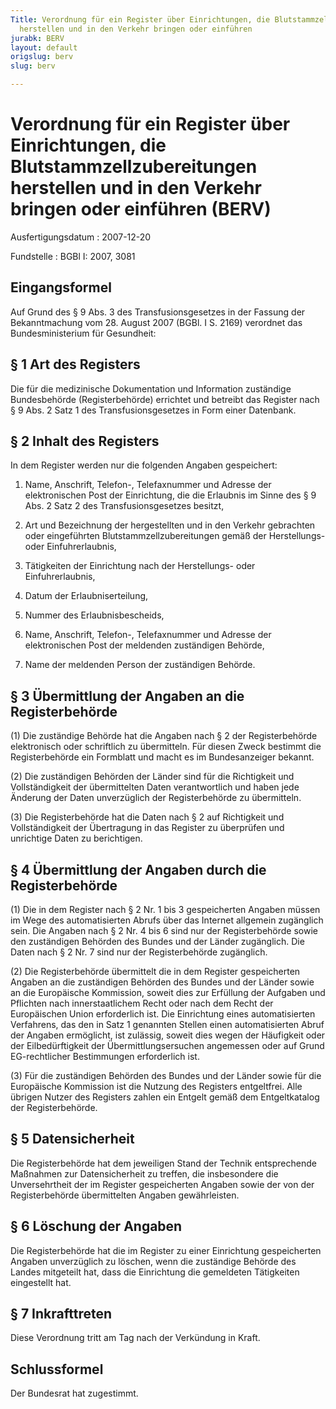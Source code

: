 ```yaml
---
Title: Verordnung für ein Register über Einrichtungen, die Blutstammzellzubereitungen
  herstellen und in den Verkehr bringen oder einführen
jurabk: BERV
layout: default
origslug: berv
slug: berv

---
```


# Verordnung für ein Register über Einrichtungen, die Blutstammzellzubereitungen herstellen und in den Verkehr bringen oder einführen (BERV)

Ausfertigungsdatum
:   2007-12-20

Fundstelle
:   BGBl I: 2007, 3081

## Eingangsformel

Auf Grund des § 9 Abs. 3 des Transfusionsgesetzes in der Fassung der
Bekanntmachung vom 28. August 2007 (BGBl. I S. 2169) verordnet das
Bundesministerium für Gesundheit:

## § 1 Art des Registers

Die für die medizinische Dokumentation und Information zuständige
Bundesbehörde (Registerbehörde) errichtet und betreibt das Register
nach § 9 Abs. 2 Satz 1 des Transfusionsgesetzes in Form einer
Datenbank.

## § 2 Inhalt des Registers

In dem Register werden nur die folgenden Angaben gespeichert:

1.  Name, Anschrift, Telefon-, Telefaxnummer und Adresse der
    elektronischen Post der Einrichtung, die die Erlaubnis im Sinne des §
    9 Abs. 2 Satz 2 des Transfusionsgesetzes besitzt,


2.  Art und Bezeichnung der hergestellten und in den Verkehr gebrachten
    oder eingeführten Blutstammzellzubereitungen gemäß der Herstellungs-
    oder Einfuhrerlaubnis,


3.  Tätigkeiten der Einrichtung nach der Herstellungs- oder
    Einfuhrerlaubnis,


4.  Datum der Erlaubniserteilung,


5.  Nummer des Erlaubnisbescheids,


6.  Name, Anschrift, Telefon-, Telefaxnummer und Adresse der
    elektronischen Post der meldenden zuständigen Behörde,


7.  Name der meldenden Person der zuständigen Behörde.

## § 3 Übermittlung der Angaben an die Registerbehörde

(1) Die zuständige Behörde hat die Angaben nach § 2 der
Registerbehörde elektronisch oder schriftlich zu übermitteln. Für
diesen Zweck bestimmt die Registerbehörde ein Formblatt und macht es
im Bundesanzeiger bekannt.

(2) Die zuständigen Behörden der Länder sind für die Richtigkeit und
Vollständigkeit der übermittelten Daten verantwortlich und haben jede
Änderung der Daten unverzüglich der Registerbehörde zu übermitteln.

(3) Die Registerbehörde hat die Daten nach § 2 auf Richtigkeit und
Vollständigkeit der Übertragung in das Register zu überprüfen und
unrichtige Daten zu berichtigen.

## § 4 Übermittlung der Angaben durch die Registerbehörde

(1) Die in dem Register nach § 2 Nr. 1 bis 3 gespeicherten Angaben
müssen im Wege des automatisierten Abrufs über das Internet allgemein
zugänglich sein. Die Angaben nach § 2 Nr. 4 bis 6 sind nur der
Registerbehörde sowie den zuständigen Behörden des Bundes und der
Länder zugänglich. Die Daten nach § 2 Nr. 7 sind nur der
Registerbehörde zugänglich.

(2) Die Registerbehörde übermittelt die in dem Register gespeicherten
Angaben an die zuständigen Behörden des Bundes und der Länder sowie an
die Europäische Kommission, soweit dies zur Erfüllung der Aufgaben und
Pflichten nach innerstaatlichem Recht oder nach dem Recht der
Europäischen Union erforderlich ist. Die Einrichtung eines
automatisierten Verfahrens, das den in Satz 1 genannten Stellen einen
automatisierten Abruf der Angaben ermöglicht, ist zulässig, soweit
dies wegen der Häufigkeit oder der Eilbedürftigkeit der
Übermittlungsersuchen angemessen oder auf Grund EG-rechtlicher
Bestimmungen erforderlich ist.

(3) Für die zuständigen Behörden des Bundes und der Länder sowie für
die Europäische Kommission ist die Nutzung des Registers entgeltfrei.
Alle übrigen Nutzer des Registers zahlen ein Entgelt gemäß dem
Entgeltkatalog der Registerbehörde.

## § 5 Datensicherheit

Die Registerbehörde hat dem jeweiligen Stand der Technik entsprechende
Maßnahmen zur Datensicherheit zu treffen, die insbesondere die
Unversehrtheit der im Register gespeicherten Angaben sowie der von der
Registerbehörde übermittelten Angaben gewährleisten.

## § 6 Löschung der Angaben

Die Registerbehörde hat die im Register zu einer Einrichtung
gespeicherten Angaben unverzüglich zu löschen, wenn die zuständige
Behörde des Landes mitgeteilt hat, dass die Einrichtung die gemeldeten
Tätigkeiten eingestellt hat.

## § 7 Inkrafttreten

Diese Verordnung tritt am Tag nach der Verkündung in Kraft.

## Schlussformel

Der Bundesrat hat zugestimmt.

